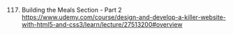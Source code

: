 117. Building the Meals Section - Part 2
https://www.udemy.com/course/design-and-develop-a-killer-website-with-html5-and-css3/learn/lecture/27513200#overview





